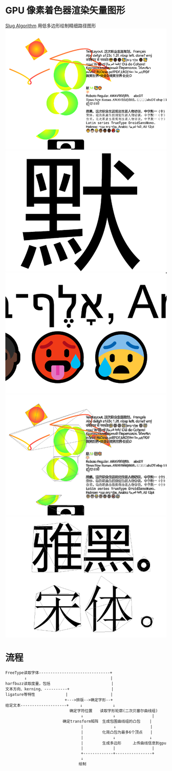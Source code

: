 # GPU 像素着色器渲染矢量图形
[Slug Algorithm](https://sluglibrary.com/)
用低多边形绘制精细路径图形
![image](https://github.com/Gaazar/RLL/blob/main/readme/1.png)
![image](https://github.com/Gaazar/RLL/blob/main/readme/2.png)
![image](https://github.com/Gaazar/RLL/blob/main/readme/3.png)
![image](https://github.com/Gaazar/RLL/blob/main/readme/4.png)
![image](https://github.com/Gaazar/RLL/blob/main/readme/5.png)
# 流程
```
FreeType读取字体-------------------------------+  
　　　　　↓　　　　　　　　　　　　　　　　　　　　　　|  
harfbuzz读取度量，包括　　　　　　　　　　　　　　　　|  
文本方向、kerning、----------+　　　　　　　　　　　|  
ligature等特性　　　　　　　　|　  　　　　　　　　　|  
 　　　　　　　　　　　　　　　+--->排版-->确定字形--+  
给定文本--------------------+　　　↓　　　　　　　　↓  
                            确定字符位置　　读取字形轮廓(二次贝塞尔曲线组)  
                                 ↓             ↓                |  
                         确定transform矩阵　生成包围曲线组的凸包    |  
                                 |　　　　　　　　↓　　　　　　　　　|  
                                 |　　　　　化简凸包为最多6个顶点　　|  
                                 |             ↓　　　　　　　　　↓  
                                 |　　　　　生成多边形　　　上传曲线信息到gpu  
                                 |             |                |  
                                 +-------------+----------------+  
                                 ↓
                                绘制   
```